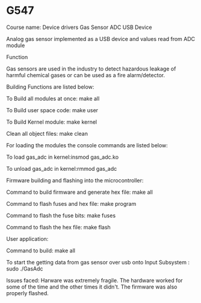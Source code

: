 # G547
Course name: Device drivers 
Gas Sensor ADC USB Device 

Analog gas sensor implemented as a USB device and values read from ADC module

Function

Gas sensors are used in the industry to detect hazardous leakage of harmful chemical gases or can be used as a fire alarm/detector.


Building Functions are listed below:

To Build all modules at once:  make all

To Build user space code: make user


To Build Kernel module:  make kernel

Clean all object files: make clean


For loading the modules the console commands are listed below:


To load gas_adc in kernel:insmod gas_adc.ko

To unload gas_adc in kernel:rmmod gas_adc



Firmware building and flashing into the microcontroller:

Command to build firmware and generate hex file: make all

Command to flash fuses and hex file: make program

Command to flash the fuse bits: make fuses

Command to flash the hex file: make flash


User application:

Command to build: make all


To start the getting data from gas sensor over usb onto Input Subsystem : sudo ./GasAdc 

Issues faced: 
Harware was extremely fragile. The hardware worked for some of the time and the other times it didn't. The firmware was also properly flashed.
